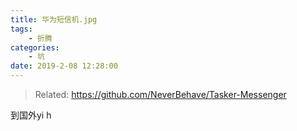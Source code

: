 ```yaml
---
title: 华为短信机.jpg
tags: 
    - 折腾
categories:
    - 坑
date: 2019-2-08 12:28:00
---
```


> Related: https://github.com/NeverBehave/Tasker-Messenger

到国外yi h
<!--stackedit_data:
eyJoaXN0b3J5IjpbLTcwNjUzODg5Ml19
-->